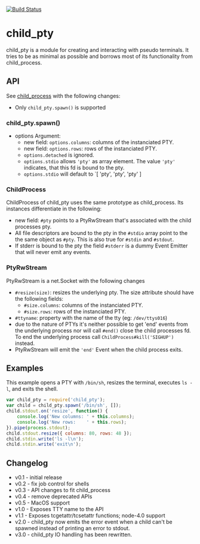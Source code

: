 [![Build Status](https://travis-ci.org/Gottox/child_pty.png)](https://travis-ci.org/Gottox/child_pty)

child\_pty
=========

child\_pty is a module for creating and interacting with pseudo terminals. It
tries to be as minimal as possible and borrows most of its functionality from
child\_process.

API
---

See [child\_process](http://nodejs.org/api/child_process.html) with the following
changes:

* Only `child_pty.spawn()` is supported

### child\_pty.spawn()

* options Argument:
  * new field: `options.columns`: columns of the instanciated PTY.
  * new field: `options.rows`: rows of the instanciated PTY.
  * `options.detached` is ignored.
  * `options.stdio` allows `'pty'` as array element. The value `'pty'`
    indicates, that this fd is bound to the pty.
  * `options.stdio` will default to `[ 'pty', 'pty', 'pty' ]

### ChildProcess

ChildProcess of child\_pty uses the same prototype as child\_process. Its
instances differentiate in the following: 

* new field: `#pty` points to a PtyRwStream that's associated
  with the child processes pty.
* All file descriptors are bound to the pty in the `#stdio` array point to the
  the same object as `#pty`. This is also true for `#stdin` and
  `#stdout`.
* If stderr is bound to the pty the field `#stderr` is a dummy Event
  Emitter that will never emit any events.

### PtyRwStream

PtyRwStream is a net.Socket with the following changes
* `#resize(size)`: resizes the underlying pty.
  The size attribute should have the following fields:
  * `#size.columns`: columns of the instanciated PTY.
  * `#size.rows`: rows of the instanciated PTY.
* `#ttyname`: property with the name of the tty (eg:
  `/dev/ttys016`)
* due to the nature of PTYs it's neither possible to get 'end' events from
  the underlying process nor will call `#end()` close the child processes
  fd. To end the underlying process call `ChildProcess#kill('SIGHUP')`
  instead.
* PtyRwStream will emit the `'end'` Event when the child process exits.

Examples
--------

This example opens a PTY with `/bin/sh`, resizes the terminal, executes
`ls -l`, and exits the shell.

```javascript
var child_pty = require('child_pty');
var child = child_pty.spawn('/bin/sh', []);
child.stdout.on('resize', function() {
	console.log('New columns: ' + this.columns);
	console.log('New rows:    ' + this.rows);
}).pipe(process.stdout);
child.stdout.resize({ columns: 80, rows: 48 });
child.stdin.write('ls -l\n');
child.stdin.write('exit\n');
```

Changelog
---------

* v0.1 - initial release
* v0.2 - fix job control for shells
* v0.3 - API changes to fit child\_process
* v0.4 - remove deprecated APIs
* v0.5 - MacOS support
* v1.0 - Exposes TTY name to the API
* v1.1 - Exposes tcgetattr/tcsetattr functions; node-4.0 support
* v2.0 - child\_pty now emits the error event when a child can't be
         spawned instead of printing an error to stdout.
* v3.0 - child\_pty IO handling has been rewritten.
